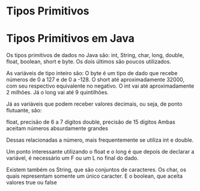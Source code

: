 # Tipos Primitivos



# Tipos Primitivos em Java
Os tipos primitivos de dados no Java são: int, String, char, long, double, float, boolean, short e byte.
Os dois últimos são poucos utilizados.

As variáveis de tipo inteiro são: 
O byte é um tipo de dado que recebe números de 0 a 127 e de 0 a -128.
O short até aproximadamente 32000, com seu respectivo equivalente no negativo.
O int vai até aproximadamente 2 milhões.
Já o long vai até 9 quintilhões.

Já as variáveis que podem receber valores decimais, ou seja, de ponto flutuante, são: 

float, precisão de 6 a 7 dígitos
double, precisão de 15 dígitos
Ambas aceitam números absurdamente grandes

Dessas relacionadas a número, mais frequentemente se utiliza int e double.

Um ponto interessante utilizando o float e o long é que depois de declarar a variável, é necessário um F ou um L no final do dado.

Existem também os String, que são conjuntos de caracteres. 
Os char, os quais representam somente um único caracter.
E o boolean, que aceita valores true ou false

